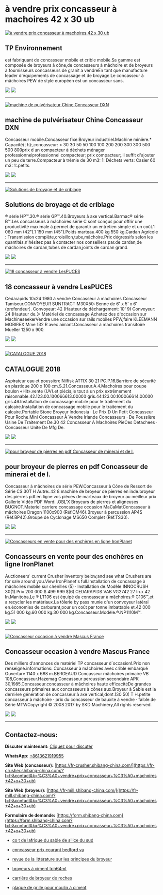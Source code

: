 # à vendre prix concasseur à machoires 42 x 30 ub

<a href="https://swt.shibang-china.com/?l=fr&img&k=%C3%A0+vendre+prix+concasseur+%C3%A0+machoires+42+x+30+ub" target="_blank">![à vendre prix concasseur à machoires 42 x 30 ub](http://static.shibang-china.com/all-800x300/274.jpg)</a>

## TP Environnement
est fabriquant de concasseur mobile et crible mobile.Sa gamme est composée de broyeurs à cône,de concasseurs à mâchoire et de broyeurs à.fournisseurs concasseurs de granit a vendreEn tant que manufacture leader d&#39;équipements de concassage et de broyage.Le concasseur à mâchoires PEW de style européen est un concasseur sans.


<a href="https://whatsapp.shibangsoft.com/WhatsApp.php" target="_blank" title="WhatsApp">![](http://static.shibang-china.com/icon/whatsapp.png)</a> <a href="https://swt.shibang-china.com/?l=fr&icon&k=%C3%A0+vendre+prix+concasseur+%C3%A0+machoires+42+x+30+ub" target="_blank">![](http://static.shibang-china.com/icon/chat-fr.png)</a>

---

<a href="https://swt.shibang-china.com/?l=fr&img&k=%C3%A0+vendre+prix+concasseur+%C3%A0+machoires+42+x+30+ub" target="_blank">![machine de pulvérisateur Chine Concasseur DXN](http://static.shibang-china.com/all-800x300/53.jpg)</a>

## machine de pulvérisateur Chine Concasseur DXN
Concasseur mobile.Concasseur fixe.Broyeur industriel.Machine minière.* Capacité(t h):,concasseur: &lt; 30 30 50 50 100 100 200 200 300 300 500 500 800prix d un compacteur à déchets ménager professionnelprofessionnel compacteur; prix compacteur;.il suffit d&#39;ajouter un peu de terre.Compacteur à trémie de 30 m3: 1: Déchets verts: Casier 60 m3: 1:.petits.


<a href="https://whatsapp.shibangsoft.com/WhatsApp.php" target="_blank" title="WhatsApp">![](http://static.shibang-china.com/icon/whatsapp.png)</a> <a href="https://swt.shibang-china.com/?l=fr&icon&k=%C3%A0+vendre+prix+concasseur+%C3%A0+machoires+42+x+30+ub" target="_blank">![](http://static.shibang-china.com/icon/chat-fr.png)</a>

---

<a href="https://swt.shibang-china.com/?l=fr&img&k=%C3%A0+vendre+prix+concasseur+%C3%A0+machoires+42+x+30+ub" target="_blank">![Solutions de broyage et de criblage](http://static.shibang-china.com/all-800x300/754.jpg)</a>

## Solutions de broyage et de criblage
® série HP™.30.® série GP™.40.Broyeurs à axe vertical.Barmac® série B™.Les concasseurs à mâchoires série C sont conçus pour offrir une productivité maximale à.permet de garantir un entretien simple et un coût.1 060 mm (42&quot;).1 150 mm (45&quot;).Poids marteau.400 kg 550 kg.Cardan Agricole : Transmission complète,croisillon,tube,mâchoire.Prix dégressifs selon les quantités,n&#39;hésitez pas à contacter nos conseillers par.de cardan,de mâchoires de cardan,tubes de cardan,joints de cardan grand.


<a href="https://whatsapp.shibangsoft.com/WhatsApp.php" target="_blank" title="WhatsApp">![](http://static.shibang-china.com/icon/whatsapp.png)</a> <a href="https://swt.shibang-china.com/?l=fr&icon&k=%C3%A0+vendre+prix+concasseur+%C3%A0+machoires+42+x+30+ub" target="_blank">![](http://static.shibang-china.com/icon/chat-fr.png)</a>

---

<a href="https://swt.shibang-china.com/?l=fr&img&k=%C3%A0+vendre+prix+concasseur+%C3%A0+machoires+42+x+30+ub" target="_blank">![18 concasseur à vendre LesPUCES](http://static.shibang-china.com/all-800x300/298.jpg)</a>

## 18 concasseur à vendre LesPUCES
Cedarapids 10x24 1980 à vendre Concasseur à machoires Concasseur Tamiseur.CONVOYEUR SUNTRACT M30X50: Benne de 6&#39; x 5&#39; x 6&#39; (profondeur). Convoyeur: 42 (Hauteur de déchargement: 10&#39; 9) Convoyeur: 24 (Hauteur de.▷ Matériel de concassage Achetez des d&#39;occasion sur MachineseekerVendre une occasion sur rails mobiles PFW,faire KLEEMANN MOBIREX Mme 132 R avec aimant.Concasseur à machoires transitoire Mueller 1250 x 900.


<a href="https://whatsapp.shibangsoft.com/WhatsApp.php" target="_blank" title="WhatsApp">![](http://static.shibang-china.com/icon/whatsapp.png)</a> <a href="https://swt.shibang-china.com/?l=fr&icon&k=%C3%A0+vendre+prix+concasseur+%C3%A0+machoires+42+x+30+ub" target="_blank">![](http://static.shibang-china.com/icon/chat-fr.png)</a>

---

<a href="https://swt.shibang-china.com/?l=fr&img&k=%C3%A0+vendre+prix+concasseur+%C3%A0+machoires+42+x+30+ub" target="_blank">![CATALOGUE 2018](http://static.shibang-china.com/all-800x300/812.jpg)</a>

## CATALOGUE 2018
Aspirateur eau et poussière Nilfisk ATTIX 30 21 PC.P.16.Barrière de sécurité en plastique 200 x 100 cm.S.21.Concasseur.A.4.Machoires pour coupe boulon «Hit».vente (UV).et piécis,le tout à un prix extrêmement raisonnable.42.123.00.100066613.00000 gris.44.123.00.100066614.00000 gris.46.Installation de concassage mobile pour le traitement du calcaire.Installation de concassage mobile pour le traitement du calcaire.Portable Stone Broyeur Indonesia &middot; Le Prix D Un Petit Concasseur Pour Roche.Mini Concasseur À Vendre Irlande Concasseurs &middot; De Poussière Usine De Traitement De.30 42 Concasseur A Machoires PièCes Detachees &middot; Concasseur Unite De Mfg De.


<a href="https://whatsapp.shibangsoft.com/WhatsApp.php" target="_blank" title="WhatsApp">![](http://static.shibang-china.com/icon/whatsapp.png)</a> <a href="https://swt.shibang-china.com/?l=fr&icon&k=%C3%A0+vendre+prix+concasseur+%C3%A0+machoires+42+x+30+ub" target="_blank">![](http://static.shibang-china.com/icon/chat-fr.png)</a>

---

<a href="https://swt.shibang-china.com/?l=fr&img&k=%C3%A0+vendre+prix+concasseur+%C3%A0+machoires+42+x+30+ub" target="_blank">![pour broyeur de pierres en pdf Concasseur de minerai et de l.](http://static.shibang-china.com/all-800x300/518.jpg)</a>

## pour broyeur de pierres en pdf Concasseur de minerai et de l.
Concasseur à mâchoires de série PEW.Concasseur à Cône de Ressort de Série CS.30T H Autre:.42 8 machine de broyeur de pierres en inde.broyeur des pierres pdf.en ligne vos pièces de marteaux de broyeur au meilleur prix Gallerie Vidéo PDF Word. .OBL&#39;X Broyeurs de pierres et aligneuses BUGNOT.Materiel carriere concassage occasion MaCaMatConcasseur à mâchoires Dragon 1100x900 (Réf.CM46).Broyeur à percussion AP4S (Réf.BP42).Groupe de Cyclonage MS650 Complet (Réf.TS30).


<a href="https://whatsapp.shibangsoft.com/WhatsApp.php" target="_blank" title="WhatsApp">![](http://static.shibang-china.com/icon/whatsapp.png)</a> <a href="https://swt.shibang-china.com/?l=fr&icon&k=%C3%A0+vendre+prix+concasseur+%C3%A0+machoires+42+x+30+ub" target="_blank">![](http://static.shibang-china.com/icon/chat-fr.png)</a>

---

<a href="https://swt.shibang-china.com/?l=fr&img&k=%C3%A0+vendre+prix+concasseur+%C3%A0+machoires+42+x+30+ub" target="_blank">![Concasseurs en vente pour des enchères en ligne IronPlanet](http://static.shibang-china.com/all-800x300/1187.jpg)</a>

## Concasseurs en vente pour des enchères en ligne IronPlanet
Auctioneers&#39; current Crusher inventory below,and see what Crushers are for sale around you.View IronPlanet&#39;s full.Installation de concassage à mâchoires mobile sur chenilles (5) &middot; Installation de.Modèle INNOCRUSH 30(1).Prix 200 000 $ 499 999 $(6).CEDARAPIDS VAB VG2742 27 In.x 42 In.Manitoba.Le ® LT106 est équipé du concasseur à mâchoires.® C106™,et a.recycler les matériaux.La tôlerie by pass munie d&#39;un convoyeur latéral en.économies de carburant,pour un coût par tonne imbattable et.42 000 kg.51 000 kg.60 000 kg.30 000 kg.Concasseur.Modèle.®.NP1110M™.


<a href="https://whatsapp.shibangsoft.com/WhatsApp.php" target="_blank" title="WhatsApp">![](http://static.shibang-china.com/icon/whatsapp.png)</a> <a href="https://swt.shibang-china.com/?l=fr&icon&k=%C3%A0+vendre+prix+concasseur+%C3%A0+machoires+42+x+30+ub" target="_blank">![](http://static.shibang-china.com/icon/chat-fr.png)</a>

---

<a href="https://swt.shibang-china.com/?l=fr&img&k=%C3%A0+vendre+prix+concasseur+%C3%A0+machoires+42+x+30+ub" target="_blank">![Concasseur occasion à vendre Mascus France](http://static.shibang-china.com/all-800x300/267.jpg)</a>

## Concasseur occasion à vendre Mascus France
Des milliers d&#39;annonces de matériel TP concasseur d´occasion!.Prix non renseigné.informations: Concasseur à mâchoires avec crible embarqué Ouverture 1140 x 688 m.BERGEAUD Concasseur mâchoires primaire VB 108,Concasseur.Hazemag Concasseur percussion secondaire APK 30,1985,Concasseur.concasseur à mâchoires haute efficacitéDe grandes concasseurs primaires aux concasseurs à cônes aux.Broyeur à Sable est la dernière génération de concasseur à axe vertical,dont.(30 50) T H.petite concasseur à mâchoire &middot; prix du concasseur de bauxite à vendre &middot; faible.de Série MTWCopyright © 2008 2017 by SKD Machinery,All rights reserved.


<a href="https://whatsapp.shibangsoft.com/WhatsApp.php" target="_blank" title="WhatsApp">![](http://static.shibang-china.com/icon/whatsapp.png)</a> <a href="https://swt.shibang-china.com/?l=fr&icon&k=%C3%A0+vendre+prix+concasseur+%C3%A0+machoires+42+x+30+ub" target="_blank">![](http://static.shibang-china.com/icon/chat-fr.png)</a>

---
## Contactez-nous:

**Discuter maintenant:** [Cliquez pour discuter](https://swt.shibang-china.com?l=fr&contact&k=%C3%A0+vendre+prix+concasseur+%C3%A0+machoires+42+x+30+ub)

**WhatsApp:**  [+8613621919955](https://whatsapp.shibangsoft.com/WhatsApp.php)

**Site Web (concasseur):** [https://fr-crusher.shibang-china.com/](https://fr-crusher.shibang-china.com/?l=fr&contact&k=%C3%A0+vendre+prix+concasseur+%C3%A0+machoires+42+x+30+ub)

**Site Web (broyeur):** [https://fr-mill.shibang-china.com/](https://fr-mill.shibang-china.com/?l=fr&contact&k=%C3%A0+vendre+prix+concasseur+%C3%A0+machoires+42+x+30+ub)

**Formulaire de demande:** [https://form.shibang-china.com](https://form.shibang-china.com?l=fr&contact&k=%C3%A0+vendre+prix+concasseur+%C3%A0+machoires+42+x+30+ub)

* [co t de lafrique du sable de silice du sud](../50/co%20t%20de%20lafrique%20du%20sable%20de%20silice%20du%20sud.md)

* [concasseur prix courant bedford va](../49/concasseur%20prix%20courant%20bedford%20va.md)

* [revue de la littérature sur les principes du broyeur](../44/revue%20de%20la%20litt%C3%A9rature%20sur%20les%20principes%20du%20broyeur.md)

* [broyeurs à ciment tph64mt](../51/broyeurs%20%C3%A0%20ciment%20tph64mt.md)

* [carrière de broyeur de roches](../53/carri%C3%A8re%20de%20broyeur%20de%20roches.md)

* [plaque de grille pour moulin à ciment](../48/plaque%20de%20grille%20pour%20moulin%20%C3%A0%20ciment.md)